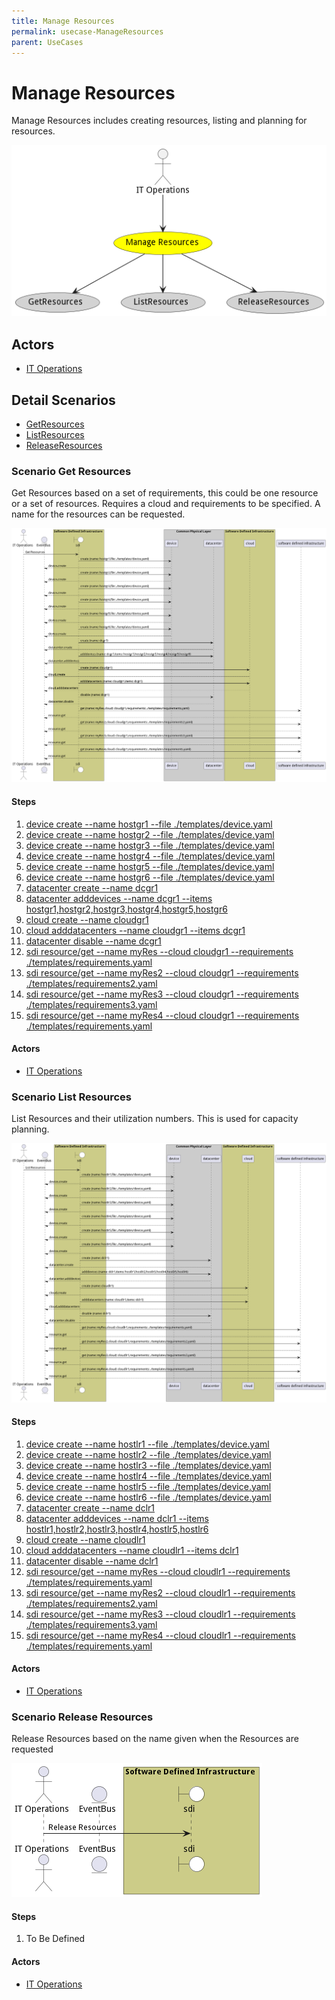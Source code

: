 ```yaml
---
title: Manage Resources
permalink: usecase-ManageResources
parent: UseCases
---
```

# Manage Resources

Manage Resources includes creating resources, listing and planning for resources.

![Activities Diagram](./Activities.png)

## Actors

* [IT Operations](actor-itops)











## Detail Scenarios

* [GetResources](#scenario-GetResources)
* [ListResources](#scenario-ListResources)
* [ReleaseResources](#scenario-ReleaseResources)



### Scenario Get Resources

Get Resources based on a set of requirements, this could be one resource or a set of resources. Requires a cloud and requirements to be specified. A name for the resources can be requested.

![Scenario GetResources](./GetResources.png)

#### Steps
1. [device create --name hostgr1 --file ./templates/device.yaml](#action-device-create)
1. [device create --name hostgr2 --file ./templates/device.yaml](#action-device-create)
1. [device create --name hostgr3 --file ./templates/device.yaml](#action-device-create)
1. [device create --name hostgr4 --file ./templates/device.yaml](#action-device-create)
1. [device create --name hostgr5 --file ./templates/device.yaml](#action-device-create)
1. [device create --name hostgr6 --file ./templates/device.yaml](#action-device-create)
1. [datacenter create --name dcgr1](#action-datacenter-create)
1. [datacenter adddevices --name dcgr1 --items hostgr1,hostgr2,hostgr3,hostgr4,hostgr5,hostgr6](#action-datacenter-adddevices)
1. [cloud create --name cloudgr1](#action-cloud-create)
1. [cloud adddatacenters --name cloudgr1 --items dcgr1](#action-cloud-adddatacenters)
1. [datacenter disable --name dcgr1](#action-datacenter-disable)
1. [sdi resource/get --name myRes --cloud cloudgr1 --requirements ./templates/requirements.yaml](#action-sdi-resource-get)
1. [sdi resource/get --name myRes2 --cloud cloudgr1 --requirements ./templates/requirements2.yaml](#action-sdi-resource-get)
1. [sdi resource/get --name myRes3 --cloud cloudgr1 --requirements ./templates/requirements3.yaml](#action-sdi-resource-get)
1. [sdi resource/get --name myRes4 --cloud cloudgr1 --requirements ./templates/requirements.yaml](#action-sdi-resource-get)

#### Actors

* [IT Operations](actor-itops)



### Scenario List Resources

List Resources and their utilization numbers. This is used for capacity planning.

![Scenario ListResources](./ListResources.png)

#### Steps
1. [device create --name hostlr1 --file ./templates/device.yaml](#action-device-create)
1. [device create --name hostlr2 --file ./templates/device.yaml](#action-device-create)
1. [device create --name hostlr3 --file ./templates/device.yaml](#action-device-create)
1. [device create --name hostlr4 --file ./templates/device.yaml](#action-device-create)
1. [device create --name hostlr5 --file ./templates/device.yaml](#action-device-create)
1. [device create --name hostlr6 --file ./templates/device.yaml](#action-device-create)
1. [datacenter create --name dclr1](#action-datacenter-create)
1. [datacenter adddevices --name dclr1 --items hostlr1,hostlr2,hostlr3,hostlr4,hostlr5,hostlr6](#action-datacenter-adddevices)
1. [cloud create --name cloudlr1](#action-cloud-create)
1. [cloud adddatacenters --name cloudlr1 --items dclr1](#action-cloud-adddatacenters)
1. [datacenter disable --name dclr1](#action-datacenter-disable)
1. [sdi resource/get --name myRes --cloud cloudlr1 --requirements ./templates/requirements.yaml](#action-sdi-resource-get)
1. [sdi resource/get --name myRes2 --cloud cloudlr1 --requirements ./templates/requirements2.yaml](#action-sdi-resource-get)
1. [sdi resource/get --name myRes3 --cloud cloudlr1 --requirements ./templates/requirements3.yaml](#action-sdi-resource-get)
1. [sdi resource/get --name myRes4 --cloud cloudlr1 --requirements ./templates/requirements.yaml](#action-sdi-resource-get)

#### Actors

* [IT Operations](actor-itops)



### Scenario Release Resources

Release Resources based on the name given when the Resources are requested

![Scenario ReleaseResources](./ReleaseResources.png)

#### Steps
1. To Be Defined

#### Actors

* [IT Operations](actor-itops)




